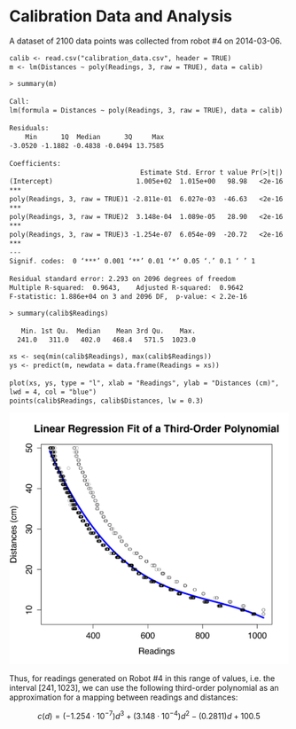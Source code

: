# Calibration Data and Analysis #

A dataset of 2100 data points was collected from robot #4 on 2014-03-06.


~~~~~~~~~~~~~~~~~~~~~~~~~~~~~~~~~~~~~~~~~~~~~~~~~~~~~~~~~~~~~~~~~~~~~~~~~~~~~~~
calib <- read.csv("calibration_data.csv", header = TRUE)
m <- lm(Distances ~ poly(Readings, 3, raw = TRUE), data = calib)
~~~~~~~~~~~~~~~~~~~~~~~~~~~~~~~~~~~~~~~~~~~~~~~~~~~~~~~~~~~~~~~~~~~~~~~~~~~~~~~

~~~~~~~~~~~~~~~~~~~~~~~~~~~~~~~~~~~~~~~~~~~~~~~~~~~~~~~~~~~~~~~~~~~~~~~~~~~~~~~
> summary(m)

Call:
lm(formula = Distances ~ poly(Readings, 3, raw = TRUE), data = calib)

Residuals:
    Min      1Q  Median      3Q     Max 
-3.0520 -1.1882 -0.4838 -0.0494 13.7585 

Coefficients:
                                 Estimate Std. Error t value Pr(>|t|)    
(Intercept)                     1.005e+02  1.015e+00   98.98   <2e-16 ***
poly(Readings, 3, raw = TRUE)1 -2.811e-01  6.027e-03  -46.63   <2e-16 ***
poly(Readings, 3, raw = TRUE)2  3.148e-04  1.089e-05   28.90   <2e-16 ***
poly(Readings, 3, raw = TRUE)3 -1.254e-07  6.054e-09  -20.72   <2e-16 ***
---
Signif. codes:  0 ‘***’ 0.001 ‘**’ 0.01 ‘*’ 0.05 ‘.’ 0.1 ‘ ’ 1

Residual standard error: 2.293 on 2096 degrees of freedom
Multiple R-squared:  0.9643,	Adjusted R-squared:  0.9642 
F-statistic: 1.886e+04 on 3 and 2096 DF,  p-value: < 2.2e-16
~~~~~~~~~~~~~~~~~~~~~~~~~~~~~~~~~~~~~~~~~~~~~~~~~~~~~~~~~~~~~~~~~~~~~~~~~~~~~~~

~~~~~~~~~~~~~~~~~~~~~~~~~~~~~~~~~~~~~~~~~~~~~~~~~~~~~~~~~~~~~~~~~~~~~~~~~~~~~~~
> summary(calib$Readings)

   Min. 1st Qu.  Median    Mean 3rd Qu.    Max. 
  241.0   311.0   402.0   468.4   571.5  1023.0 
~~~~~~~~~~~~~~~~~~~~~~~~~~~~~~~~~~~~~~~~~~~~~~~~~~~~~~~~~~~~~~~~~~~~~~~~~~~~~~~

~~~~~~~~~~~~~~~~~~~~~~~~~~~~~~~~~~~~~~~~~~~~~~~~~~~~~~~~~~~~~~~~~~~~~~~~~~~~~~~
xs <- seq(min(calib$Readings), max(calib$Readings))
ys <- predict(m, newdata = data.frame(Readings = xs))

plot(xs, ys, type = "l", xlab = "Readings", ylab = "Distances (cm)", lwd = 4, col = "blue")
points(calib$Readings, calib$Distances, lw = 0.3)
~~~~~~~~~~~~~~~~~~~~~~~~~~~~~~~~~~~~~~~~~~~~~~~~~~~~~~~~~~~~~~~~~~~~~~~~~~~~~~~

![](img/calibration.svg)

Thus, for readings generated on Robot #4 in this range of values, i.e. the interval $[241, 1023]$, we can use the following third-order polynomial as an approximation for a mapping between readings and distances:

$$ c(d) = (-1.254 \cdot 10^{-7}) d^3 + (3.148 \cdot 10^{-4}) d^2 - (0.2811) d + 100.5 $$
